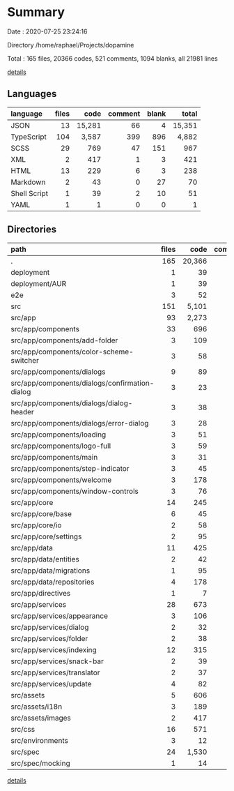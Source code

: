 # Summary

Date : 2020-07-25 23:24:16

Directory /home/raphael/Projects/dopamine

Total : 165 files,  20366 codes, 521 comments, 1094 blanks, all 21981 lines

[details](details.md)

## Languages
| language | files | code | comment | blank | total |
| :--- | ---: | ---: | ---: | ---: | ---: |
| JSON | 13 | 15,281 | 66 | 4 | 15,351 |
| TypeScript | 104 | 3,587 | 399 | 896 | 4,882 |
| SCSS | 29 | 769 | 47 | 151 | 967 |
| XML | 2 | 417 | 1 | 3 | 421 |
| HTML | 13 | 229 | 6 | 3 | 238 |
| Markdown | 2 | 43 | 0 | 27 | 70 |
| Shell Script | 1 | 39 | 2 | 10 | 51 |
| YAML | 1 | 1 | 0 | 0 | 1 |

## Directories
| path | files | code | comment | blank | total |
| :--- | ---: | ---: | ---: | ---: | ---: |
| . | 165 | 20,366 | 521 | 1,094 | 21,981 |
| deployment | 1 | 39 | 2 | 10 | 51 |
| deployment/AUR | 1 | 39 | 2 | 10 | 51 |
| e2e | 3 | 52 | 17 | 15 | 84 |
| src | 151 | 5,101 | 416 | 1,019 | 6,536 |
| src/app | 93 | 2,273 | 44 | 446 | 2,763 |
| src/app/components | 33 | 696 | 9 | 105 | 810 |
| src/app/components/add-folder | 3 | 109 | 0 | 18 | 127 |
| src/app/components/color-scheme-switcher | 3 | 58 | 0 | 9 | 67 |
| src/app/components/dialogs | 9 | 89 | 1 | 15 | 105 |
| src/app/components/dialogs/confirmation-dialog | 3 | 23 | 0 | 4 | 27 |
| src/app/components/dialogs/dialog-header | 3 | 38 | 0 | 6 | 44 |
| src/app/components/dialogs/error-dialog | 3 | 28 | 1 | 5 | 34 |
| src/app/components/loading | 3 | 51 | 0 | 5 | 56 |
| src/app/components/logo-full | 3 | 59 | 0 | 13 | 72 |
| src/app/components/main | 3 | 31 | 2 | 6 | 39 |
| src/app/components/step-indicator | 3 | 45 | 0 | 11 | 56 |
| src/app/components/welcome | 3 | 178 | 6 | 18 | 202 |
| src/app/components/window-controls | 3 | 76 | 0 | 10 | 86 |
| src/app/core | 14 | 245 | 22 | 72 | 339 |
| src/app/core/base | 6 | 45 | 2 | 11 | 58 |
| src/app/core/io | 2 | 58 | 0 | 19 | 77 |
| src/app/core/settings | 2 | 95 | 9 | 26 | 130 |
| src/app/data | 11 | 425 | 0 | 89 | 514 |
| src/app/data/entities | 2 | 42 | 0 | 4 | 46 |
| src/app/data/migrations | 1 | 95 | 0 | 12 | 107 |
| src/app/data/repositories | 4 | 178 | 0 | 44 | 222 |
| src/app/directives | 1 | 7 | 0 | 4 | 11 |
| src/app/services | 28 | 673 | 10 | 155 | 838 |
| src/app/services/appearance | 3 | 106 | 2 | 29 | 137 |
| src/app/services/dialog | 2 | 32 | 0 | 9 | 41 |
| src/app/services/folder | 2 | 38 | 0 | 7 | 45 |
| src/app/services/indexing | 12 | 315 | 2 | 69 | 386 |
| src/app/services/snack-bar | 2 | 39 | 3 | 10 | 52 |
| src/app/services/translator | 2 | 37 | 0 | 9 | 46 |
| src/app/services/update | 4 | 82 | 0 | 15 | 97 |
| src/assets | 5 | 606 | 1 | 3 | 610 |
| src/assets/i18n | 3 | 189 | 0 | 0 | 189 |
| src/assets/images | 2 | 417 | 1 | 3 | 421 |
| src/css | 16 | 571 | 47 | 114 | 732 |
| src/environments | 3 | 12 | 4 | 4 | 20 |
| src/spec | 24 | 1,530 | 257 | 423 | 2,210 |
| src/spec/mocking | 1 | 14 | 0 | 4 | 18 |

[details](details.md)